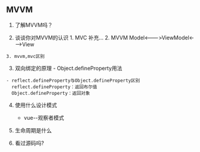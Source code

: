 ## MVVM
  1. 了解MVVM吗？

  2. 谈谈你对MVVM的认识
    1. MVC
      补充...
    2. MVVM
      Model<--->ViewModel<--->View

    3. mvvm,mvc区别

  3. 双向绑定的原理
    - Object.defineProperty用法

    - reflect.defineProperty与Object.defineProperty区别
      reflect.defineProperty：返回布尔值
      Object.defineProperty：返回对象
  4. 使用什么设计模式
      - vue--观察者模式

  5. 生命周期是什么
  6. 看过源码吗?

